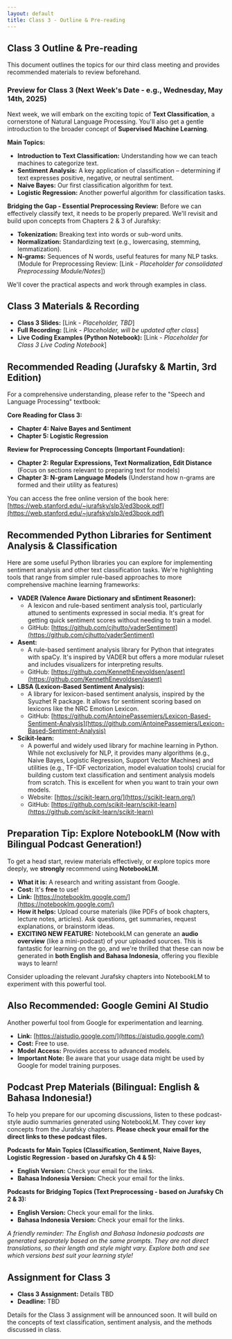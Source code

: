 ```yaml
---
layout: default
title: Class 3 - Outline & Pre-reading
---
```


## Class 3 Outline & Pre-reading

This document outlines the topics for our third class meeting and provides recommended materials to review beforehand.

### Preview for Class 3 (Next Week's Date - e.g., Wednesday, May 14th, 2025)

Next week, we will embark on the exciting topic of **Text Classification**, a cornerstone of Natural Language Processing. You'll also get a gentle introduction to the broader concept of **Supervised Machine Learning**.

**Main Topics:**
* **Introduction to Text Classification:** Understanding how we can teach machines to categorize text. 
* **Sentiment Analysis:** A key application of classification – determining if text expresses positive, negative, or neutral sentiment.
* **Naive Bayes:** Our first classification algorithm for text.
* **Logistic Regression:** Another powerful algorithm for classification tasks. 

**Bridging the Gap - Essential Preprocessing Review:**
Before we can effectively classify text, it needs to be properly prepared. We'll revisit and build upon concepts from Chapters 2 & 3 of Jurafsky:
* **Tokenization:** Breaking text into words or sub-word units.
* **Normalization:** Standardizing text (e.g., lowercasing, stemming, lemmatization).
* **N-grams:** Sequences of N words, useful features for many NLP tasks.
    (Module for Preprocessing Review: [Link - *Placeholder for consolidated Preprocessing Module/Notes*])

We'll cover the practical aspects and work through examples in class.

## Class 3 Materials & Recording

* **Class 3 Slides:** [Link - *Placeholder, TBD*]
* **Full Recording:** [Link - *Placeholder, will be updated after class*]
* **Live Coding Examples (Python Notebook):** [Link - *Placeholder for Class 3 Live Coding Notebook*]

## Recommended Reading (Jurafsky & Martin, 3rd Edition)

For a comprehensive understanding, please refer to the "Speech and Language Processing" textbook:

**Core Reading for Class 3:**
* **Chapter 4: Naive Bayes and Sentiment**
* **Chapter 5: Logistic Regression**

**Review for Preprocessing Concepts (Important Foundation):**
* **Chapter 2: Regular Expressions, Text Normalization, Edit Distance** (Focus on sections relevant to preparing text for models)
* **Chapter 3: N-gram Language Models** (Understand how n-grams are formed and their utility as features)

You can access the free online version of the book here: [https://web.stanford.edu/~jurafsky/slp3/ed3book.pdf](https://web.stanford.edu/~jurafsky/slp3/ed3book.pdf)

## Recommended Python Libraries for Sentiment Analysis & Classification

Here are some useful Python libraries you can explore for implementing sentiment analysis and other text classification tasks. We're highlighting tools that range from simpler rule-based approaches to more comprehensive machine learning frameworks:

* **VADER (Valence Aware Dictionary and sEntiment Reasoner):**
    * A lexicon and rule-based sentiment analysis tool, particularly attuned to sentiments expressed in social media. It's great for getting quick sentiment scores without needing to train a model.
    * GitHub: [https://github.com/cjhutto/vaderSentiment](https://github.com/cjhutto/vaderSentiment)
* **Asent:**
    * A rule-based sentiment analysis library for Python that integrates with spaCy. It's inspired by VADER but offers a more modular ruleset and includes visualizers for interpreting results.
    * GitHub: [https://github.com/KennethEnevoldsen/asent](https://github.com/KennethEnevoldsen/asent)
* **LBSA (Lexicon-Based Sentiment Analysis):**
    * A library for lexicon-based sentiment analysis, inspired by the Syuzhet R package. It allows for sentiment scoring based on lexicons like the NRC Emotion Lexicon.
    * GitHub: [https://github.com/AntoinePassemiers/Lexicon-Based-Sentiment-Analysis](https://github.com/AntoinePassemiers/Lexicon-Based-Sentiment-Analysis)
* **Scikit-learn:**
    * A powerful and widely used library for machine learning in Python. While not exclusively for NLP, it provides many algorithms (e.g., Naive Bayes, Logistic Regression, Support Vector Machines) and utilities (e.g., TF-IDF vectorization, model evaluation tools) crucial for building custom text classification and sentiment analysis models from scratch. This is excellent for when you want to train your own models.
    * Website: [https://scikit-learn.org/](https://scikit-learn.org/)
    * GitHub: [https://github.com/scikit-learn/scikit-learn](https://github.com/scikit-learn/scikit-learn)

## Preparation Tip: Explore NotebookLM (Now with Bilingual Podcast Generation!)

To get a head start, review materials effectively, or explore topics more deeply, we **strongly** recommend using **NotebookLM**.

* **What it is:** A research and writing assistant from Google.
* **Cost:** It's **free** to use!
* **Link:** [https://notebooklm.google.com/](https://notebooklm.google.com/)
* **How it helps:** Upload course materials (like PDFs of book chapters, lecture notes, articles). Ask questions, get summaries, request explanations, or brainstorm ideas.
* **EXCITING NEW FEATURE:** NotebookLM can generate an **audio overview** (like a mini-podcast) of your uploaded sources. This is fantastic for learning on the go, and we're thrilled that these can now be generated in **both English and Bahasa Indonesia**, offering you flexible ways to learn!

Consider uploading the relevant Jurafsky chapters into NotebookLM to experiment with this powerful tool.

## Also Recommended: Google Gemini AI Studio

Another powerful tool from Google for experimentation and learning.
* **Link:** [https://aistudio.google.com/](https://aistudio.google.com/)
* **Cost:** Free to use.
* **Model Access:** Provides access to advanced models.
* **Important Note:** Be aware that your usage data might be used by Google for model training purposes.

## Podcast Prep Materials (Bilingual: English & Bahasa Indonesia!)

To help you prepare for our upcoming discussions, listen to these podcast-style audio summaries generated using NotebookLM. They cover key concepts from the Jurafsky chapters. **Please check your email for the direct links to these podcast files.**

**Podcasts for Main Topics (Classification, Sentiment, Naive Bayes, Logistic Regression - based on Jurafsky Ch 4 & 5):**
* **English Version:** Check your email for the links.
* **Bahasa Indonesia Version:** Check your email for the links.

**Podcasts for Bridging Topics (Text Preprocessing - based on Jurafsky Ch 2 & 3):**
* **English Version:** Check your email for the links.
* **Bahasa Indonesia Version:** Check your email for the links.

*A friendly reminder: The English and Bahasa Indonesia podcasts are generated separately based on the same prompts. They are not direct translations, so their length and style might vary. Explore both and see which versions best suit your learning style!*

## Assignment for Class 3

* **Class 3 Assignment:** Details TBD
* **Deadline:** TBD

Details for the Class 3 assignment will be announced soon. It will build on the concepts of text classification, sentiment analysis, and the methods discussed in class.

